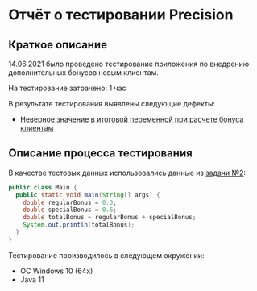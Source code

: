 # Отчёт о тестировании Precision

## Краткое описание

14.06.2021 было проведено тестирование приложения по внедрению дополнительных бонусов новым клиентам.

На тестирование затрачено: 1 час

В результате тестирования выявлены следующие дефекты:

* [Неверное значение в итоговой переменной при расчете бонуса клиентам](https://github.com/AndrewShch/javaQA.Shchepkin.lesson2.task2/issues/1)

## Описание процесса тестирования

В качестве тестовых данных использовались данные из [задачи №2](https://github.com/netology-code/javaqa-homeworks/tree/master/programming):

```java
public class Main {
  public static void main(String[] args) {
    double regularBonus = 0.3;
    double specialBonus = 0.6;
    double totalBonus = regularBonus + specialBonus;
    System.out.println(totalBonus);
  }
}
```

Тестирование производилось в следующем окружении:
* ОС Windows 10 (64x)
* Java 11